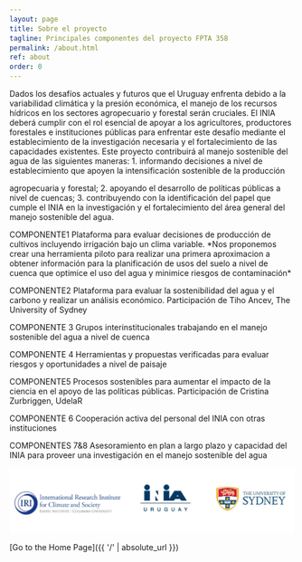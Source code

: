 ```yaml
---
layout: page
title: Sobre el proyecto
tagline: Principales componentes del proyecto FPTA 358
permalink: /about.html
ref: about
order: 0
---
```


<p> Dados los desafíos actuales y futuros que el Uruguay enfrenta debido a la variabilidad climática y la presión
económica, el manejo de los recursos hídricos en los sectores agropecuario y forestal serán cruciales. El INIA
deberá cumplir con el rol esencial de apoyar a los agricultores, productores forestales e instituciones públicas para
enfrentar este desafío mediante el establecimiento de la investigación necesaria y el fortalecimiento de las
capacidades existentes. Este proyecto contribuirá al manejo sostenible del agua de las siguientes maneras: 
1. informando decisiones a nivel de establecimiento que apoyen la intensificación sostenible de la producción </p>
agropecuaria y forestal;
2. apoyando el desarrollo de políticas públicas a nivel de cuencas; 
3. contribuyendo con la identificación del papel que cumple el INIA en la investigación y el fortalecimiento del área general del manejo
sostenible del agua.

<p> COMPONENTE1 Plataforma para evaluar decisiones de producción de cultivos incluyendo irrigación bajo un clima variable. *Nos proponemos crear una herramienta piloto para realizar una primera aproximacion a obtener información para la planificación de usos del suelo a nivel de cuenca que optimice el uso del agua y minimice riesgos de contaminación* </p>
<p> COMPONENTE2 Plataforma para evaluar la sostenibilidad del agua y el carbono y realizar un análisis económico. Participación de Tiho Ancev, The University of Sydney </p>
<p> COMPONENTE 3 Grupos interinstitucionales trabajando en el manejo sostenible del agua a nivel de cuenca </p>
<p>  COMPONENTE 4 Herramientas y propuestas verificadas para evaluar riesgos y oportunidades a nivel de paisaje </p>
<p> COMPONENTE5 Procesos sostenibles para aumentar el impacto de la ciencia en el apoyo de las políticas públicas.  Participación de Cristina Zurbriggen, UdelaR </p>
<p> COMPONENTE 6 Cooperación activa del personal del INIA con otras instituciones </p>
<p> COMPONENTES 7&8 Asesoramiento en plan a largo plazo y capacidad del INIA para proveer una investigación en el manejo sostenible del agua </p>




![logos](/images/logosfpta.png)

[Go to the Home Page]({{ '/' | absolute_url }})
